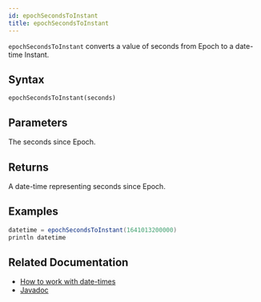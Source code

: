 ```yaml
---
id: epochSecondsToInstant
title: epochSecondsToInstant
---
```


`epochSecondsToInstant` converts a value of seconds from Epoch to a date-time Instant.

## Syntax

```
epochSecondsToInstant(seconds)
```

## Parameters

<ParamTable>
<Param name="seconds" type="long">

The seconds since Epoch.

</Param>
</ParamTable>

## Returns

A date-time representing seconds since Epoch.

## Examples

```groovy order=null
datetime = epochSecondsToInstant(1641013200000)
println datetime
```

## Related Documentation

- [How to work with date-times](../../../how-to-guides/work-with-date-time.md)
- [Javadoc](<https://deephaven.io/core/javadoc/io/deephaven/time/DateTimeUtils.html#epochSecondsToInstant(long)>)
